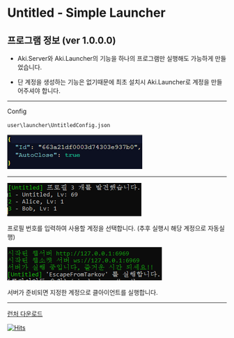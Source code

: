 # Untitled - Simple Launcher

## 프로그램 정보 (ver 1.0.0.0)

* Aki.Server와 Aki.Launcher의 기능을 하나의 프로그램만 실행해도 가능하게 만들었습니다.

* 단 계정을 생성하는 기능은 없기때문에 최초 설치시 Aki.Launcher로 계정을 만들어주셔야 합니다.

---

Config

`user\launcher\UntitledConfig.json`

![Config](./img/config.png)

---

![img1](./img/profile.png)

프로필 번호를 입력하여 사용할 계정을 선택합니다. (추후 실행시 해당 계정으로 자동실행)

![img2](./img/server.png)

서버가 준비되면 지정한 계정으로 클아이언트를 실행합니다.

---

[런처 다운로드](https://github.com/Untitled0828/SPT-Launcher/raw/main/file/SimpleLauncher-1.0.0.0.7z "SPT-AKI SimpleLauncher Download")


[![Hits](https://hits.seeyoufarm.com/api/count/incr/badge.svg?url=https%3A%2F%2Fgithub.com%2FUntitled0828%2FSPT-Launcher&count_bg=%2379C83D&title_bg=%23555555&icon=&icon_color=%23E7E7E7&title=hits&edge_flat=false)](https://hits.seeyoufarm.com)